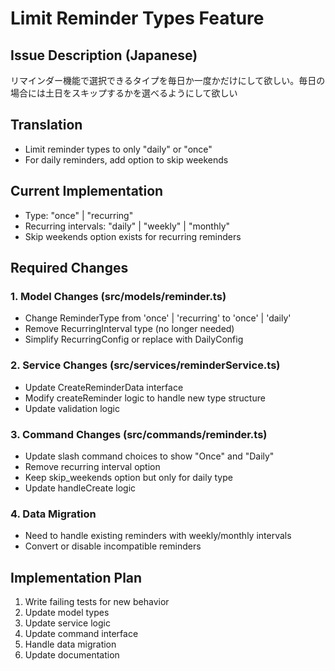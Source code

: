 # Limit Reminder Types Feature

## Issue Description (Japanese)
リマインダー機能で選択できるタイプを毎日か一度かだけにして欲しい。毎日の場合には土日をスキップするかを選べるようにして欲しい

## Translation
- Limit reminder types to only "daily" or "once"
- For daily reminders, add option to skip weekends

## Current Implementation
- Type: "once" | "recurring"
- Recurring intervals: "daily" | "weekly" | "monthly"
- Skip weekends option exists for recurring reminders

## Required Changes

### 1. Model Changes (src/models/reminder.ts)
- Change ReminderType from 'once' | 'recurring' to 'once' | 'daily'
- Remove RecurringInterval type (no longer needed)
- Simplify RecurringConfig or replace with DailyConfig

### 2. Service Changes (src/services/reminderService.ts)
- Update CreateReminderData interface
- Modify createReminder logic to handle new type structure
- Update validation logic

### 3. Command Changes (src/commands/reminder.ts)
- Update slash command choices to show "Once" and "Daily"
- Remove recurring interval option
- Keep skip_weekends option but only for daily type
- Update handleCreate logic

### 4. Data Migration
- Need to handle existing reminders with weekly/monthly intervals
- Convert or disable incompatible reminders

## Implementation Plan
1. Write failing tests for new behavior
2. Update model types
3. Update service logic
4. Update command interface
5. Handle data migration
6. Update documentation
